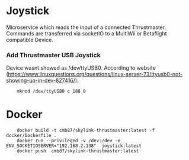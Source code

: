 # Joystick

Microservice which reads the input of a connected Thrustmaster.
Commands are transferred via socketIO to a MultiWii or Betaflight compatible Device.

### Add Thrustmaster USB Joystick
Device wasnt showed as /dev/ttyUSB0. According to website (https://www.linuxquestions.org/questions/linux-server-73/ttyusb0-not-showing-up-in-dev-827416/):

        mknod /dev/ttyUSB0 c 188 0

# Docker

        docker build -t cmb87/skylink-thrustmaster:latest -f docker/Dockerfile .
        docker run --privileged -v /dev:/dev -e ENV_SOCKETIOSERVER="192.168.2.138"  joystick:latest
        docker push  cmb87/skylink-thrustmaster:latest